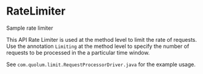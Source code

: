 # RateLimiter
Sample rate limiter

This API Rate Limiter is used at the method level to limit the rate of
requests. Use the annotation <code>Limiting</code> at the method level
to specify the number of requests to be processed in the a particular
time window.

See <code>com.quolum.limit.RequestProcessorDriver.java</code> for the
example usage.
